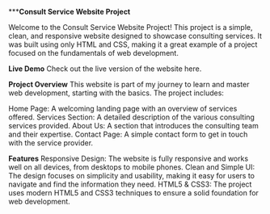 *******************Consult Service Website Project****************

Welcome to the Consult Service Website Project! This project is a simple, clean, and responsive website designed to showcase consulting services. It was built using only HTML and CSS, making it a great example of a project focused on the fundamentals of web development.

**Live Demo**
Check out the live version of the website here.

**Project Overview**
This website is part of my journey to learn and master web development, starting with the basics. The project includes:

Home Page: A welcoming landing page with an overview of services offered.
Services Section: A detailed description of the various consulting services provided.
About Us: A section that introduces the consulting team and their expertise.
Contact Page: A simple contact form to get in touch with the service provider.

**Features**
Responsive Design: The website is fully responsive and works well on all devices, from desktops to mobile phones.
Clean and Simple UI: The design focuses on simplicity and usability, making it easy for users to navigate and find the information they need.
HTML5 & CSS3: The project uses modern HTML5 and CSS3 techniques to ensure a solid foundation for web development.
